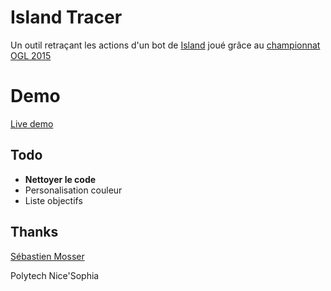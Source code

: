 # Island Tracer

Un outil retraçant les actions d'un bot de [Island](//github.com/ace-design/island) joué grâce au [championnat OGL 2015](//github.com/mosser/ogl-2015/)

# Demo
[Live demo](//misuke.github.io/Island-Tracer/)

## Todo
- **Nettoyer le code**
- Personalisation couleur
- Liste objectifs

## Thanks
[Sébastien Mosser](//github.com/mosser/)

Polytech Nice'Sophia
